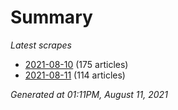 # Summary
*Latest scrapes*
* [2021-08-10](https://github.com/nuuuwan/news_lk/blob/data/news_lk.2021-08-10.json) (175 articles)
* [2021-08-11](https://github.com/nuuuwan/news_lk/blob/data/news_lk.2021-08-11.json) (114 articles)

*Generated at 01:11PM, August 11, 2021*